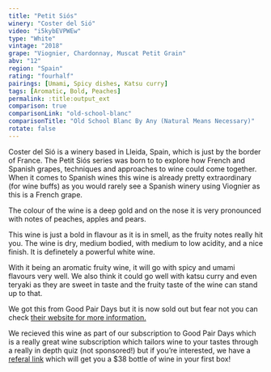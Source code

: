 ```yaml
---
title: "Petit Siós"
winery: "Coster del Sió"
video: "i5kybEVPWEw"
type: "White"
vintage: "2018"
grape: "Viognier, Chardonnay, Muscat Petit Grain"
abv: "12"
region: "Spain"
rating: "fourhalf"
pairings: [Umami, Spicy dishes, Katsu curry]
tags: [Aromatic, Bold, Peaches]
permalink: :title:output_ext
comparison: true
comparisonLink: "old-school-blanc"
comparisonTitle: "Old School Blanc By Any (Natural Means Necessary)"
rotate: false
---
```


Coster del Sió is a winery based in Lleida, Spain, which is just by the border of France. The Petit Siós series was born to to explore how French and Spanish grapes, techniques and approaches to wine could come together. When it comes to Spanish wines this wine is already pretty extraordinary (for wine buffs) as you would rarely see a Spanish winery using Viognier as this is a French grape.  

The colour of the wine is a deep gold and on the nose it is very pronounced with notes of peaches, apples and pears. 

This wine is just a bold in flavour as it is in smell, as the fruity notes really hit you. The wine is dry, medium bodied, with medium to low acidity, and a nice finish. It is definetely a powerful white wine. 

With it being an aromatic fruity wine, it will go with spicy and umami flavours very well. We also think it could go well with katsu curry and even teryaki as they are sweet in taste and the fruity taste of the wine can stand up to that. 

We got this from Good Pair Days but it is now sold out but fear not you can check <a href="https://www.costersio.com/en/wines-sios/white-wine-petit-sios" title="Coster del Sio" target="_blank">their website for more information.</a> 

We recieved this wine as part of our subscription to Good Pair Days which is a really great wine subscription which tailors wine to your tastes through a really in depth quiz (not sponsored!) but if you&rsquo;re interested, we have a <a href="https://www.goodpairdays.com/invite/PIE123918" title="Referal link for Good Pair Days" target="_blank"> referal link</a> which will get you a $38 bottle of wine in your first box!